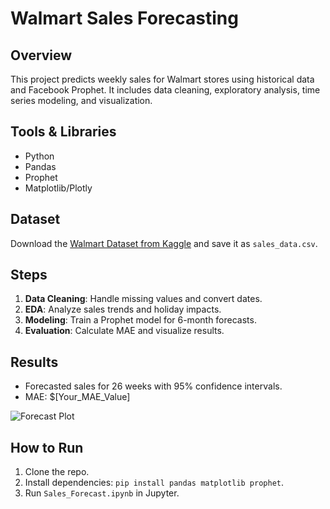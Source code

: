 # Walmart Sales Forecasting

## Overview  
This project predicts weekly sales for Walmart stores using historical data and Facebook Prophet. It includes data cleaning, exploratory analysis, time series modeling, and visualization.

## Tools & Libraries  
- Python  
- Pandas  
- Prophet  
- Matplotlib/Plotly  

## Dataset  
Download the [Walmart Dataset from Kaggle](https://www.kaggle.com/c/walmart-recruiting-store-sales-forecasting) and save it as `sales_data.csv`.

## Steps  
1. **Data Cleaning**: Handle missing values and convert dates.  
2. **EDA**: Analyze sales trends and holiday impacts.  
3. **Modeling**: Train a Prophet model for 6-month forecasts.  
4. **Evaluation**: Calculate MAE and visualize results.

## Results  
- Forecasted sales for 26 weeks with 95% confidence intervals.  
- MAE: $[Your_MAE_Value]  

![Forecast Plot](forecast_plot.png)  

## How to Run  
1. Clone the repo.  
2. Install dependencies: `pip install pandas matplotlib prophet`.  
3. Run `Sales_Forecast.ipynb` in Jupyter.  
